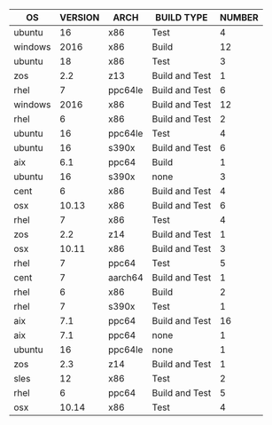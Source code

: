 | OS | VERSION | ARCH | BUILD TYPE | NUMBER |
| --- | --- | --- | --- | --- |
|ubuntu|16|x86|Test|4|
|windows|2016|x86|Build|12|
|ubuntu|18|x86|Test|3|
|zos|2.2|z13|Build and Test|1|
|rhel|7|ppc64le|Build and Test|6|
|windows|2016|x86|Build and Test|12|
|rhel|6|x86|Build and Test|2|
|ubuntu|16|ppc64le|Test|4|
|ubuntu|16|s390x|Build and Test|6|
|aix|6.1|ppc64|Build|1|
|ubuntu|16|s390x|none|3|
|cent|6|x86|Build and Test|4|
|osx|10.13|x86|Build and Test|6|
|rhel|7|x86|Test|4|
|zos|2.2|z14|Build and Test|1|
|osx|10.11|x86|Build and Test|3|
|rhel|7|ppc64|Test|5|
|cent|7|aarch64|Build and Test|1|
|rhel|6|x86|Build|2|
|rhel|7|s390x|Test|1|
|aix|7.1|ppc64|Build and Test|16|
|aix|7.1|ppc64|none|1|
|ubuntu|16|ppc64le|none|1|
|zos|2.3|z14|Build and Test|1|
|sles|12|x86|Test|2|
|rhel|6|ppc64|Build and Test|5|
|osx|10.14|x86|Test|4|
